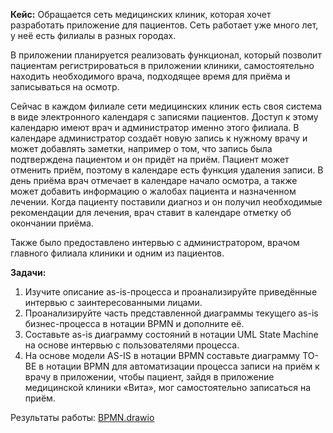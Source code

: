 **Кейс:**
 Обращается сеть медицинских клиник, которая хочет разработать приложение для пациентов. Сеть работает уже много лет, у неё есть филиалы в разных городах.
 
 В приложении планируется реализовать функционал, который позволит пациентам регистрироваться в приложении клиники, самостоятельно находить необходимого врача, подходящее время для приёма и записываться на осмотр.
 
 Сейчас в каждом филиале сети медицинских клиник есть своя система в виде электронного календаря с записями пациентов. Доступ к этому календарю имеют врач и администратор именно этого филиала. В календаре администратор создаёт новую запись к нужному врачу и может добавлять заметки, например о том, что запись была подтверждена пациентом и он придёт на приём. Пациент может отменить приём, поэтому в календаре есть функция удаления записи. В день приёма врач отмечает в календаре начало осмотра, а также может добавить информацию о жалобах пациента и назначенном лечении. Когда пациенту поставили диагноз и он получил необходимые рекомендации для лечения, врач ставит в календаре отметку об окончании приёма.
 
 Также было предоставлено интервью с администратором, врачом главного филиала клиники и одним из пациентов.

**Задачи:**
1. Изучите описание as-is-процесса и проанализируйте приведённые интервью с заинтересованными лицами.
2. Проанализируйте часть представленной диаграммы текущего as-is бизнес-процесса в нотации BPMN и дополните её.
3. Составьте as-is диаграмму состояний в нотации UML State Machine на основе интервью с пользователями процесса.
4. На основе модели AS-IS в нотации BPMN составьте диаграмму TO-BE в нотации BPMN для автоматизации процесса записи на приём к врачу в приложении, чтобы пациент, зайдя в приложение медицинской клиники «Вита», мог самостоятельно записаться на приём.

Результаты работы: [BPMN.drawio](https://github.com/TatianaMarutko/Portfolio/blob/main/YandexPracticum/BPMN/BPMN.drawio)
